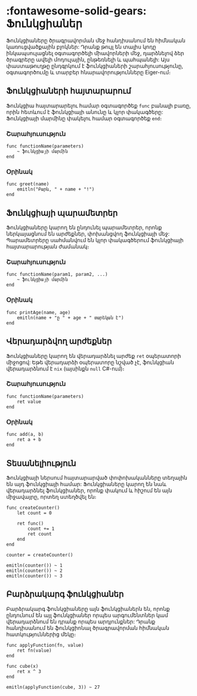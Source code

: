 # __:fontawesome-solid-gears: Ֆունկցիաներ__

Ֆունկցիաները ծրագրավորման մեջ հանդիսանում են հիմնական կառուցվածքային բլոկներ: Դրանք թույլ են տալիս կոդը ինկապսուլացնել օգտագործելի միավորների մեջ, դարձնելով ձեր ծրագրերը ավելի մոդուլային, ընթեռնելի և պահպանելի: Այս փաստաթուղթը ընդգրկում է ֆունկցիաների շարահյուսությունը, օգտագործումը և տարբեր հնարավորությունները Eiger-ում։

## Ֆունկցիաների հայտարարում
Ֆունկցիա հայտարարելու համար օգտագործեք `func` բանալի բառը, որին հետևում է ֆունկցիայի անունը և կլոր փակագծերը: Ֆունկցիայի մարմինը փակելու համար օգտագործեք `end`։

### Շարահյուսություն
```eiger
func functionName(parameters)
    ~ ֆունկցիայի մարմին
end
```

### Օրինակ
```eiger
func greet(name)
    emitln("Բարև, " + name + "!")
end
```

## Ֆունկցիայի պարամետրեր
Ֆունկցիաները կարող են ընդունել պարամետրեր, որոնք ներկայացնում են արժեքներ, փոխանցվող ֆունկցիայի մեջ: Պարամետրերը սահմանվում են կլոր փակագծերում ֆունկցիայի հայտարարության ժամանակ։

### Շարահյուսություն
```eiger
func functionName(param1, param2, ...)
    ~ ֆունկցիայի մարմին
end
```

### Օրինակ
```eiger
func printAge(name, age)
    emitln(name + "ը " + age + " տարեկան է")
end
```

## Վերադարձվող արժեքներ
Ֆունկցիաները կարող են վերադարձնել արժեք `ret` օպերատորի միջոցով: Եթե վերադարձի օպերատորը նշված չէ, ֆունկցիան վերադարձնում է `nix` (այսինքն `null` C#-ում)։

### Շարահյուսություն
```eiger
func functionName(parameters)
    ret value
end
```

### Օրինակ
```eiger
func add(a, b)
    ret a + b
end
```

## Տեսանելիություն
Ֆունկցիայի ներսում հայտարարված փոփոխականները տեղային են այդ ֆունկցիայի համար: Ֆունկցիաները կարող են նաև վերադարձնել ֆունկցիաներ, որոնք փակում և հիշում են այն միջավայրը, որտեղ ստեղծվել են։

```eiger
func createCounter()
    let count = 0

    ret func()
        count += 1
        ret count
    end
end

counter = createCounter()

emitln(counter()) ~ 1
emitln(counter()) ~ 2
emitln(counter()) ~ 3
```

## Բարձրակարգ ֆունկցիաներ
Բարձրակարգ ֆունկցիաները այն ֆունկցիաներն են, որոնք ընդունում են այլ ֆունկցիաներ որպես արգումենտներ կամ վերադարձնում են դրանք որպես արդյունքներ: Դրանք հանդիսանում են ֆունկցիոնալ ծրագրավորման հիմնական հատկություններից մեկը։

```eiger
func applyFunction(fn, value)
    ret fn(value)
end

func cube(x)
    ret x ^ 3
end

emitln(applyFunction(cube, 3)) ~ 27
```